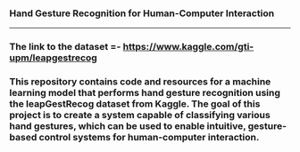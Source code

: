 ### Hand Gesture Recognition for Human-Computer Interaction
---
### The link to the dataset =- https://www.kaggle.com/gti-upm/leapgestrecog
### This repository contains code and resources for a machine learning model that performs hand gesture recognition using the leapGestRecog dataset from Kaggle. The goal of this project is to create a system capable of classifying various hand gestures, which can be used to enable intuitive, gesture-based control systems for human-computer interaction.
